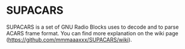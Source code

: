 # SUPACARS
SUPACARS is a set of GNU Radio Blocks uses to decode and to parse ACARS frame format.
You can find more explanation on the wiki page (https://github.com/mmmaaaxxx/SUPACARS/wiki).
